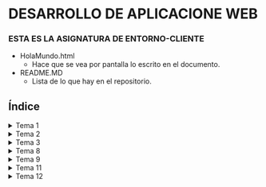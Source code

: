 # DESARROLLO DE APLICACIONE WEB

### ESTA ES LA ASIGNATURA DE ENTORNO-CLIENTE

* HolaMundo.html
  * Hace que se vea por pantalla lo escrito en el documento.
* README.MD
  * Lista de lo que hay en el repositorio.

## Índice

<details>
  <summary>Tema 1</summary>
  <ul>
    <li><a href="https://github.com/jesuspolonio/Desarrollo-web-en-entorno-cliente/blob/main/PRACTICA/P1/p1.md">Práctica 1</a></li>
  </ul>
</details>
<details>
  <summary>Tema 2</summary>
  <ul>
    <li><a href="https://github.com/jesuspolonio/Desarrollo-web-en-entorno-cliente/blob/main/PRACTICA/P2/p2.md">Práctica 2</a></li>
  </ul>
  <ul>
    <li><a href="https://github.com/jesuspolonio/Desarrollo-web-en-entorno-cliente/blob/main/PRACTICA/P3/p3.md">Práctica 3</a></li>
  </ul>
  <ul>
    <li><a href="https://github.com/jesuspolonio/Desarrollo-web-en-entorno-cliente/blob/main/PRACTICA/P4/p4.md">Práctica 4</a></li>
  </ul>
</details>
<details>
<summary>Tema 3</summary>
  <ul>
    <li><a href="https://github.com/jesuspolonio/Desarrollo-web-en-entorno-cliente/tree/main/PRACTICA/P5">Práctica 5</a></li>
  </ul>
 </details>
 <details>
 <summary>Tema 8</summary>
  <ul>
    <li><a href="https://github.com/jesuspolonio/Desarrollo-web-en-entorno-cliente/tree/main/PRACTICA/P6">Práctica 6</a></li>
  </ul>
 </details>
 <details>
 <summary>Tema 9</summary>
  <ul>
    <li><a href="https://github.com/jesuspolonio/Desarrollo-web-en-entorno-cliente/tree/main/PRACTICA/P6">Práctica 7</a></li>
  </ul>
 </details>
 <details>
 <summary>Tema 11</summary>
  <ul>
    <li><a href="https://github.com/jesuspolonio/Desarrollo-web-en-entorno-cliente/tree/main/PRACTICA/P6">Práctica 8</a></li>
  </ul>
 </details>
 <details>
 <summary>Tema 12</summary>
  <ul>
    <li><a href="https://github.com/jesuspolonio/Desarrollo-web-en-entorno-cliente/tree/main/PRACTICA/P6">Práctica 9</a></li>
  </ul>
 </details>
